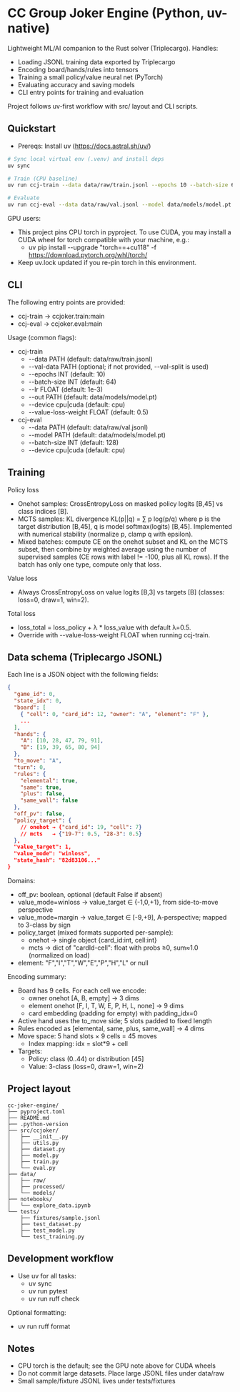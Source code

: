 # CC Group Joker Engine (Python, uv-native)

Lightweight ML/AI companion to the Rust solver (Triplecargo). Handles:
- Loading JSONL training data exported by Triplecargo
- Encoding board/hands/rules into tensors
- Training a small policy/value neural net (PyTorch)
- Evaluating accuracy and saving models
- CLI entry points for training and evaluation

Project follows uv-first workflow with src/ layout and CLI scripts.

## Quickstart

- Prereqs: Install uv (https://docs.astral.sh/uv/)

```bash
# Sync local virtual env (.venv) and install deps
uv sync

# Train (CPU baseline)
uv run ccj-train --data data/raw/train.jsonl --epochs 10 --batch-size 64 --lr 1e-3 --out data/models/model.pt

# Evaluate
uv run ccj-eval --data data/raw/val.jsonl --model data/models/model.pt
```

GPU users:
- This project pins CPU torch in pyproject. To use CUDA, you may install a CUDA wheel for torch compatible with your machine, e.g.:
  - uv pip install --upgrade "torch==<version>+cu118" -f https://download.pytorch.org/whl/torch/
- Keep uv.lock updated if you re-pin torch in this environment.

## CLI

The following entry points are provided:

- ccj-train → ccjoker.train:main
- ccj-eval  → ccjoker.eval:main

Usage (common flags):
- ccj-train
  - --data PATH (default: data/raw/train.jsonl)
  - --val-data PATH (optional; if not provided, --val-split is used)
  - --epochs INT (default: 10)
  - --batch-size INT (default: 64)
  - --lr FLOAT (default: 1e-3)
  - --out PATH (default: data/models/model.pt)
  - --device cpu|cuda (default: cpu)
  - --value-loss-weight FLOAT (default: 0.5)
- ccj-eval
  - --data PATH (default: data/raw/val.jsonl)
  - --model PATH (default: data/models/model.pt)
  - --batch-size INT (default: 128)
  - --device cpu|cuda (default: cpu)

## Training

Policy loss
- Onehot samples: CrossEntropyLoss on masked policy logits [B,45] vs class indices [B].
- MCTS samples: KL divergence KL(p||q) = ∑ p log(p/q) where p is the target distribution [B,45], q is model softmax(logits) [B,45]. Implemented with numerical stability (normalize p, clamp q with epsilon).
- Mixed batches: compute CE on the onehot subset and KL on the MCTS subset, then combine by weighted average using the number of supervised samples (CE rows with label != -100, plus all KL rows). If the batch has only one type, compute only that loss.

Value loss
- Always CrossEntropyLoss on value logits [B,3] vs targets [B] (classes: loss=0, draw=1, win=2).

Total loss
- loss_total = loss_policy + λ * loss_value with default λ=0.5.
- Override with --value-loss-weight FLOAT when running ccj-train.

## Data schema (Triplecargo JSONL)

Each line is a JSON object with the following fields:

```json
{
  "game_id": 0,
  "state_idx": 0,
  "board": [
    { "cell": 0, "card_id": 12, "owner": "A", "element": "F" },
    ...
  ],
  "hands": {
    "A": [10, 28, 47, 79, 91],
    "B": [19, 39, 65, 80, 94]
  },
  "to_move": "A",
  "turn": 0,
  "rules": {
    "elemental": true,
    "same": true,
    "plus": false,
    "same_wall": false
  },
  "off_pv": false,
  "policy_target": {
    // onehot → {"card_id": 19, "cell": 7}
    // mcts   → {"19-7": 0.5, "28-3": 0.5}
  },
  "value_target": 1,
  "value_mode": "winloss",
  "state_hash": "82d83106..."
}
```

Domains:
- off_pv: boolean, optional (default False if absent)
- value_mode=winloss → value_target ∈ {-1,0,+1}, from side-to-move perspective
- value_mode=margin → value_target ∈ [-9,+9], A-perspective; mapped to 3-class by sign
- policy_target (mixed formats supported per-sample):
  - onehot → single object {card_id:int, cell:int}
  - mcts → dict of "cardId-cell": float with probs ≥0, sum≈1.0 (normalized on load)
- element: "F","I","T","W","E","P","H","L" or null

Encoding summary:
- Board has 9 cells. For each cell we encode:
  - owner onehot [A, B, empty] → 3 dims
  - element onehot [F, I, T, W, E, P, H, L, none] → 9 dims
  - card embedding (padding for empty) with padding_idx=0
- Active hand uses the to_move side; 5 slots padded to fixed length
- Rules encoded as [elemental, same, plus, same_wall] → 4 dims
- Move space: 5 hand slots × 9 cells = 45 moves
  - Index mapping: idx = slot*9 + cell
- Targets:
  - Policy: class (0..44) or distribution [45]
  - Value: 3-class (loss=0, draw=1, win=2)

## Project layout

```
cc-joker-engine/
├── pyproject.toml
├── README.md
├── .python-version
├── src/ccjoker/
│   ├── __init__.py
│   ├── utils.py
│   ├── dataset.py
│   ├── model.py
│   ├── train.py
│   └── eval.py
├── data/
│   ├── raw/
│   ├── processed/
│   └── models/
├── notebooks/
│   └── explore_data.ipynb
└── tests/
    ├── fixtures/sample.jsonl
    ├── test_dataset.py
    ├── test_model.py
    └── test_training.py
```

## Development workflow

- Use uv for all tasks:
  - uv sync
  - uv run pytest
  - uv run ruff check

Optional formatting:
- uv run ruff format

## Notes

- CPU torch is the default; see the GPU note above for CUDA wheels
- Do not commit large datasets. Place large JSONL files under data/raw
- Small sample/fixture JSONL lives under tests/fixtures